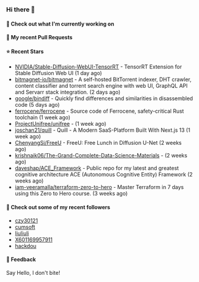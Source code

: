 ### Hi there 👋

#### 👷 Check out what I'm currently working on

#### 🔨 My recent Pull Requests


#### ⭐ Recent Stars

- [NVIDIA/Stable-Diffusion-WebUI-TensorRT](https://github.com/NVIDIA/Stable-Diffusion-WebUI-TensorRT) - TensorRT Extension for Stable Diffusion Web UI (1 day ago)
- [bitmagnet-io/bitmagnet](https://github.com/bitmagnet-io/bitmagnet) - A self-hosted BitTorrent indexer, DHT crawler, content classifier and torrent search engine with web UI, GraphQL API and Servarr stack integration. (2 days ago)
- [google/bindiff](https://github.com/google/bindiff) - Quickly find differences and similarities in disassembled code (5 days ago)
- [ferrocene/ferrocene](https://github.com/ferrocene/ferrocene) - Source code of Ferrocene, safety-critical Rust toolchain (1 week ago)
- [ProjectUnifree/unifree](https://github.com/ProjectUnifree/unifree) -  (1 week ago)
- [joschan21/quill](https://github.com/joschan21/quill) - Quill - A Modern SaaS-Platform Built With Next.js 13 (1 week ago)
- [ChenyangSi/FreeU](https://github.com/ChenyangSi/FreeU) - FreeU: Free Lunch in Diffusion U-Net (2 weeks ago)
- [krishnaik06/The-Grand-Complete-Data-Science-Materials](https://github.com/krishnaik06/The-Grand-Complete-Data-Science-Materials) -  (2 weeks ago)
- [daveshap/ACE_Framework](https://github.com/daveshap/ACE_Framework) - Public repo for my latest and greatest cognitive architecture ACE (Autonomous Cognitive Entity) Framework (2 weeks ago)
- [iam-veeramalla/terraform-zero-to-hero](https://github.com/iam-veeramalla/terraform-zero-to-hero) - Master Terraform in 7 days using this Zero to Hero course. (3 weeks ago)

#### 👯 Check out some of my recent followers

- [czy30121](https://github.com/czy30121)
- [cumsoft](https://github.com/cumsoft)
- [liuliuli](https://github.com/liuliuli)
- [X601169957911](https://github.com/X601169957911)
- [hackdou](https://github.com/hackdou)

#### 💬 Feedback

Say Hello, I don't bite!